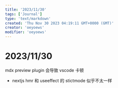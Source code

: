 ```yaml
---
title: '2023/11/30'
tags: ['Journal']
type: 'text/markdown'
created: 'Thu Nov 30 2023 04:19:11 GMT+0000 (GMT)'
creator: 'oeyoews'
modifier: 'oeyoews'
---
```


# 2023/11/30

mdx preview plugin 会导致 vscode 卡顿

* nextjs hmr 和 useeffect 的 stictmode 似乎不太一样
